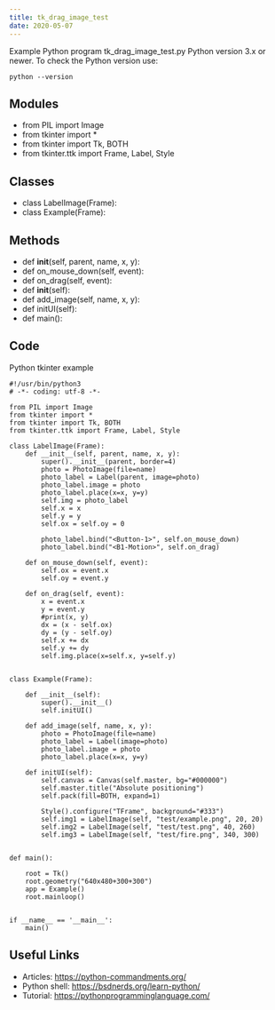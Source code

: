 ```yaml
---
title: tk_drag_image_test
date: 2020-05-07
---
```

Example Python program tk_drag_image_test.py
Python version 3.x or newer.
To check the Python version use:

    python --version

## Modules

* from PIL import Image
* from tkinter import *
* from tkinter import Tk, BOTH
* from tkinter.ttk import Frame, Label, Style

## Classes

* class LabelImage(Frame):
* class Example(Frame):

## Methods

* def __init__(self, parent, name, x, y):
* def on_mouse_down(self, event):
* def on_drag(self, event):
* def __init__(self):
* def add_image(self, name, x, y):
* def initUI(self):
* def main():

## Code

Python tkinter example

    #!/usr/bin/python3
    # -*- coding: utf-8 -*-
    
    from PIL import Image
    from tkinter import *
    from tkinter import Tk, BOTH
    from tkinter.ttk import Frame, Label, Style
    
    class LabelImage(Frame):
        def __init__(self, parent, name, x, y):
            super().__init__(parent, border=4)   
            photo = PhotoImage(file=name)
            photo_label = Label(parent, image=photo)         
            photo_label.image = photo
            photo_label.place(x=x, y=y)
            self.img = photo_label
            self.x = x
            self.y = y
            self.ox = self.oy = 0
            
            photo_label.bind("<Button-1>", self.on_mouse_down)
            photo_label.bind("<B1-Motion>", self.on_drag)
        
        def on_mouse_down(self, event):
            self.ox = event.x 
            self.oy = event.y 
            
        def on_drag(self, event):
            x = event.x 
            y = event.y 
            #print(x, y)
            dx = (x - self.ox) 
            dy = (y - self.oy) 
            self.x += dx
            self.y += dy        
            self.img.place(x=self.x, y=self.y)
    
                    
    class Example(Frame):
      
        def __init__(self):
            super().__init__()            
            self.initUI()
            
        def add_image(self, name, x, y):
            photo = PhotoImage(file=name)
            photo_label = Label(image=photo)         
            photo_label.image = photo
            photo_label.place(x=x, y=y)
            
        def initUI(self):
            self.canvas = Canvas(self.master, bg="#000000")
            self.master.title("Absolute positioning")
            self.pack(fill=BOTH, expand=1)
            
            Style().configure("TFrame", background="#333")
            self.img1 = LabelImage(self, "test/example.png", 20, 20)
            self.img2 = LabelImage(self, "test/test.png", 40, 260)
            self.img3 = LabelImage(self, "test/fire.png", 340, 300)
    
            
    def main():
      
        root = Tk()
        root.geometry("640x480+300+300")
        app = Example()
        root.mainloop()  
    
    
    if __name__ == '__main__':
        main()  
    

## Useful Links

- Articles: https://python-commandments.org/
- Python shell: https://bsdnerds.org/learn-python/
- Tutorial: https://pythonprogramminglanguage.com/
